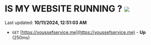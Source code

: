 # IS MY WEBSITE RUNNING ? [![](https://img.shields.io/static/v1?label=Sponsor&message=%E2%9D%A4&logo=GitHub&color=%23fe8e86)](https://github.com/sponsors/Youssef-Lehmam)

Last updated: **10/11/2024, 12:51:03 AM**

- `GET` [https://youssefservice.me](https://youssefservice.me) - **Up** (250ms)
